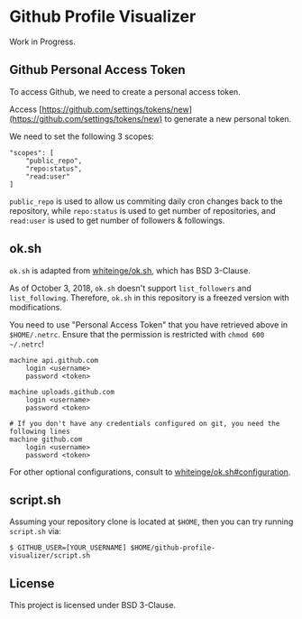 # Github Profile Visualizer

Work in Progress.

## Github Personal Access Token

To access Github, we need to create a personal access token.

Access [https://github.com/settings/tokens/new](https://github.com/settings/tokens/new) to generate a new personal token.


We need to set the following 3 scopes:

```
"scopes": [
	"public_repo",
	"repo:status",
	"read:user"
]
```

`public_repo` is used to allow us commiting daily cron changes back to the repository, while `repo:status` is used to get number of repositories, and `read:user` is used to get number of followers & followings.

## ok.sh

`ok.sh` is adapted from [whiteinge/ok.sh](https://github.com/whiteinge/ok.sh), which has BSD 3-Clause.

As of October 3, 2018, `ok.sh` doesn't support `list_followers` and `list_following`. Therefore, `ok.sh` in this repository is a freezed version with modifications.

You need to use "Personal Access Token" that you have retrieved above in `$HOME/.netrc`. Ensure that the permission is restricted with `chmod 600 ~/.netrc`!

```
machine api.github.com
    login <username>
    password <token>

machine uploads.github.com
    login <username>
    password <token>

# If you don't have any credentials configured on git, you need the following lines
machine github.com
    login <username>
    password <token>
```

For other optional configurations, consult to [whiteinge/ok.sh#configuration](https://github.com/whiteinge/ok.sh#configuration).

## script.sh

Assuming your repository clone is located at `$HOME`, then you can try running `script.sh` via:

```
$ GITHUB_USER=[YOUR_USERNAME] $HOME/github-profile-visualizer/script.sh
```

## License

This project is licensed under BSD 3-Clause.
